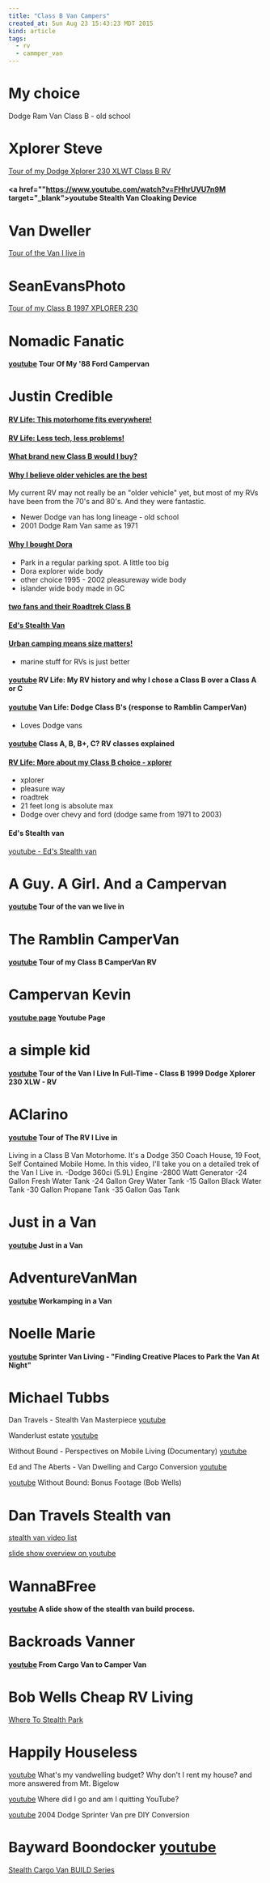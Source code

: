 ```yaml
---
title: "Class B Van Campers"
created_at: Sun Aug 23 15:43:23 MDT 2015
kind: article
tags:
  - rv
  - cammper_van
---
```


# My choice

Dodge Ram Van Class B - old school


# Xplorer Steve

<a href="https://www.youtube.com/watch?v=bUS0tpsvAu4" target="_blank">Tour of my Dodge Xplorer 230 XLWT Class B RV</a>

#### <a href=""https://www.youtube.com/watch?v=FHhrUVU7n9M target="_blank">youtube</a> Stealth Van Cloaking Device 



# Van Dweller

<a href="https://www.youtube.com/watch?v=fSvrjesW7wI" target="_blank">Tour of the Van I live in</a>

# SeanEvansPhoto

<a href="https://www.youtube.com/watch?v=tgQKflH9zA4" target="_blank">Tour of my Class B 1997 XPLORER 230</a>

# Nomadic Fanatic

#### [youtube](https://www.youtube.com/watch?v=pE0ARnQezns) Tour Of My '88 Ford Campervan


# Justin Credible

 
#### <a href="https://www.youtube.com/watch?v=OGpho3YVnhw" target="_blank">RV Life: This motorhome fits everywhere!</a>

#### <a href="https://www.youtube.com/watch?v=sr56rMPpfuA" target="_blank">RV Life: Less tech, less problems!</a>

#### <a href="https://www.youtube.com/watch?v=xfobKPh8e7k" target="_blank">What brand new Class B would I buy?</a>

#### <a href="https://www.youtube.com/watch?v=cTI90Kv7QN8" target="_blank">Why I believe older vehicles are the best</a>

My current RV may not really be an "older vehicle" yet, but most of my
RVs have been from the 70's and 80's. And they were fantastic.

* Newer Dodge van has long lineage - old school
* 2001 Dodge Ram Van same as 1971

#### <a href="https://www.youtube.com/watch?v=-CkSQ_j5vIE" target="_blank">Why I bought Dora</a>

* Park in a regular parking spot. A little too big
* Dora explorer wide body
* other choice 1995 - 2002 pleasureway wide body
* islander wide body made in GC

#### <a href="https://www.youtube.com/watch?v=Ks1MufB9UsA" target="_blank">two fans and their Roadtrek Class B</a>


#### <a href="https://www.youtube.com/watch?v=FgQnn_RxHrg" target="_blank">Ed's Stealth Van</a>

 

#### <a href="https://www.youtube.com/watch?v=_926NlDjJRU" target="_blank">Urban camping means size matters!</a>

* marine stuff for RVs is just better

#### [youtube](https://www.youtube.com/watch?v=0m-8Ub2kDOk) RV Life: My RV history and why I chose a Class B over a Class A or C

#### [youtube](https://www.youtube.com/watch?v=hubpNuJwXRA) Van Life: Dodge Class B's (response to Ramblin CamperVan)

* Loves Dodge vans

#### [youtube](https://www.youtube.com/watch?v=5-e6WCnlWp8) Class A, B, B+, C? RV classes explained


#### <a href="https://www.youtube.com/watch?v=3HXlYOu8OS0" target="_blank">RV Life: More about my Class B choice - xplorer</a>

* xplorer
* pleasure way
* roadtrek
* 21 feet long is absolute max
* Dodge over chevy and ford (dodge same from 1971 to 2003)

#### Ed's Stealth van

<a href="https://www.youtube.com/watch?v=FgQnn_RxHrg" target="_blank">youtube - Ed's Stealth van</a>

# A Guy. A Girl. And a Campervan

#### [youtube](https://www.youtube.com/watch?v=VJwFwqlz4g0) Tour of the van we live in

# The Ramblin CamperVan

#### [youtube](https://www.youtube.com/watch?v=aT1TTGDeCDY) Tour of my Class B CamperVan RV

# Campervan Kevin

#### [youtube page](https://www.youtube.com/user/gotmildew/videos) Youtube Page

# a simple kid

#### [youtube](https://www.youtube.com/watch?v=SKkNI-KlxgA) Tour of the Van I Live In Full-Time - Class B 1999 Dodge Xplorer 230 XLW - RV

# AClarino

#### [youtube](https://www.youtube.com/watch?v=LzalNp_jTqk) Tour of The RV I Live in 

Living in a Class B Van Motorhome. It's a Dodge 350 Coach House, 19
Foot, Self Contained Mobile Home. In this video, I'll take you on a
detailed trek of the Van I Live in. -Dodge 360ci (5.9L) Engine -2800
Watt Generator -24 Gallon Fresh Water Tank -24 Gallon Grey Water Tank
-15 Gallon Black Water Tank -30 Gallon Propane Tank -35 Gallon Gas Tank

# Just in a Van

#### [youtube](https://www.youtube.com/watch?v=X6oTxNPrUi4) Just in a Van


# AdventureVanMan

#### [youtube](https://www.youtube.com/watch?v=PdU_Df6Jj4k) Workamping in a Van 

# Noelle Marie

#### [youtube](https://www.youtube.com/watch?v=0h8wMseHGGo) Sprinter Van Living - "Finding Creative Places to Park the Van At Night"

# Michael Tubbs

Dan Travels - Stealth Van Masterpiece 
<a href="https://www.youtube.com/watch?v=EAUo2ifboHc" target="_blank">youtube</a>

Wanderlust estate
<a href="https://www.youtube.com/watch?v=3Tk0ujZ7xA4" target="_blank">youtube</a>

Without Bound - Perspectives on Mobile Living (Documentary) 
<a href="https://www.youtube.com/watch?v=Lg37Cbx-kak" target="_blank">youtube</a>

Ed and The Aberts - Van Dwelling and Cargo Conversion 
<a href="https://www.youtube.com/watch?v=9z1drR7r85E" target="_blank">youtube</a>

<a href="https://www.youtube.com/watch?v=8Yl63VI-qNk" target="_blank">youtube</a>
Without Bound: Bonus Footage (Bob Wells) 

# Dan Travels Stealth van


<a href="https://www.youtube.com/watch?v=uhyLw9D0304&list=PLBSToa1q3C5iDE6IACu5XkYhIj1yS9DMb" target="_blank">stealth van video list</a>

<a href="https://www.youtube.com/watch?v=mZbcLQyPvsY&index=35&list=PLBSToa1q3C5iDE6IACu5XkYhIj1yS9DMb" target="_blank">slide show overview on youtube</a>

# WannaBFree

#### <a href="" target="_blank">youtube</a> A slide show of the stealth van build process.

# Backroads Vanner

#### <a href="https://www.youtube.com/watch?v=OigUyvSOV0Y" target="_blank">youtube</a> From Cargo Van to Camper Van

# Bob Wells Cheap RV Living

<a href="http://www.cheaprvliving.com/boondocking-stealth-parking/where-to-stealth-park/" target="_blank">Where To Stealth Park</a>

# Happily Houseless

<a href="https://www.youtube.com/watch?v=1Wip77fr0I8" target="_blank">youtube</a>
What's my vandwelling budget? Why don't I rent my house? and more answered from Mt. Bigelow

<a href="https://www.youtube.com/watch?v=0I09VdGwRaA" target="_blank">youtube</a>
Where did I go and am I quitting YouTube? 

<a href="https://www.youtube.com/watch?v=atuYOVMmaUk" target="_blank">youtube</a>
2004 Dodge Sprinter Van pre DIY Conversion

# Bayward Boondocker <a href="https://www.youtube.com/channel/UCHhSQIHkaqsoxrRAwJvXWkA" target="_blank">youtube</a>

<a href="https://www.youtube.com/watch?v=GqelrAZjcdc&list=PLtfh93QoPHLuunELnHMSh1S8jpghAKepn" target="_blank">Stealth Cargo Van BUILD Series</a>

<!--
html boilerplate
<a href="" target="_blank"></a>
<a name=""></a>
<img src="" width="400px">
<ul>
  <li></li>
</ul>
<pre>
</pre>
<pre><code>
</code></pre>
<math xmlns='http://www.w3.org/1998/Math/MathML' display='block'>
</math>
-->
